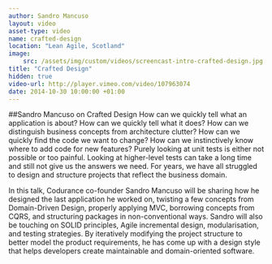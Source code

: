 ```yaml
---
author: Sandro Mancuso
layout: video
asset-type: video
name: crafted-design
location: "Lean Agile, Scotland"
image:
    src: /assets/img/custom/videos/screencast-intro-crafted-design.jpg
title: "Crafted Design"
hidden: true
video-url: http://player.vimeo.com/video/107963074
date: 2014-10-30 10:00:00 +01:00
---
```


##Sandro Mancuso on Crafted Design
How can we quickly tell what an application is about? How can we quickly tell what it does? How can we distinguish business concepts from architecture clutter? How can we quickly find the code we want to change? How can we instinctively know where to add code for new features? Purely looking at unit tests is either not possible or too painful. Looking at higher-level tests can take a long time and still not give us the answers we need. For years, we have all struggled to design and structure projects that reflect the business domain.

In this talk, Codurance co-founder Sandro Mancuso will be sharing how he designed the last application he worked on, twisting a few concepts from Domain-Driven Design, properly applying MVC, borrowing concepts from CQRS, and structuring packages in non-conventional ways. Sandro will also be touching on SOLID principles, Agile incremental design, modularisation, and testing strategies. By iteratively modifying the project structure to better model the product requirements, he has come up with a design style that helps developers create maintainable and domain-oriented software.
